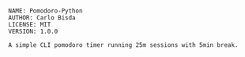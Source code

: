 #
    NAME: Pomodoro-Python
    AUTHOR: Carlo Bisda
    LICENSE: MIT
    VERSION: 1.0.0

    A simple CLI pomodoro timer running 25m sessions with 5min break.


